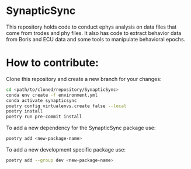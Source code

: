 # SynapticSync

This repository holds code to conduct ephys analysis on data files that come from trodes and phy files. It also has code to extract behavior data from Boris and ECU data and some tools to manipulate behavioral epochs.

# How to contribute:
Clone this repository and create a new branch for your changes:
```bash
cd <path/to/cloned/repository/SynapticSync>
conda env create -f environment.yml
conda activate synapticsync
poetry config virtualenvs.create false --local
poetry install
poetry run pre-commit install
```

To add a new dependency for the SynapticSync package use:
```bash
poetry add <new-package-name>
```

To add a new development specific package use:
```bash
poetry add --group dev <new-package-name>
```
